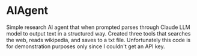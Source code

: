 # AIAgent
Simple research AI agent that when prompted parses through Claude LLM model to output text in a structured way. Created three tools that searches the web, reads wikipedia, and saves to a txt file. Unfortunately this code is for demonstration purposes only since I couldn't get an API key. 
